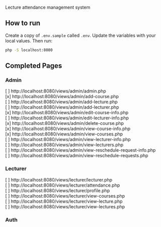 Lecture attendance management system

## How to run
Create a copy of `.env.sample` called `.env`. Update the variables with your local values.
Then run:
```bash
php -S localhost:8080
```

## Completed Pages
### Admin
[ ] http://localhost:8080/views/admin/admin.php  
[x] http://localhost:8080/views/admin/add-course.php  
[ ] http://localhost:8080/views/admin/add-lecture.php  
[ ] http://localhost:8080/views/admin/add-lecturer.php  
[x] http://localhost:8080/views/admin/edit-course-info.php  
[ ] http://localhost:8080/views/admin/edit-lecturer-info.php  
[x] http://localhost:8080/views/admin/delete-course.php  
[x] http://localhost:8080/views/admin/view-course-info.php  
[x] http://localhost:8080/views/admin/view-courses.php  
[ ] http://localhost:8080/views/admin/view-lecturer-info.php  
[ ] http://localhost:8080/views/admin/view-lecturers.php  
[ ] http://localhost:8080/views/admin/view-reschedule-request-info.php  
[ ] http://localhost:8080/views/admin/view-reschedule-requests.php  

### Lecturer
[ ] http://localhost:8080/views/lecturer/lecturer.php  
[ ] http://localhost:8080/views/lecturer/attendance.php  
[ ] http://localhost:8080/views/lecturer/profile.php  
[ ] http://localhost:8080/views/lecturer/view-courses.php  
[ ] http://localhost:8080/views/lecturer/view-lecture.php  
[ ] http://localhost:8080/views/lecturer/view-lectures.php  

### Auth
<!-- [ ] http://localhost:8080/views/admin/lecturer-siginin.php -->


